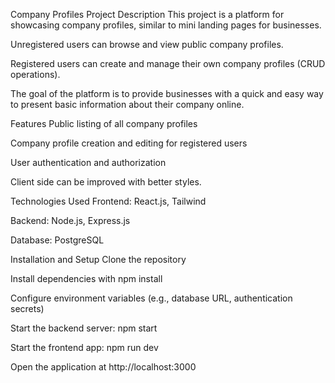 Company Profiles
Project Description
This project is a platform for showcasing company profiles, similar to mini landing pages for businesses.

Unregistered users can browse and view public company profiles.

Registered users can create and manage their own company profiles (CRUD operations).

The goal of the platform is to provide businesses with a quick and easy way to present basic information about their company online.

Features
Public listing of all company profiles

Company profile creation and editing for registered users

User authentication and authorization

Client side can be improved with better styles.

Technologies Used
Frontend: React.js, Tailwind

Backend: Node.js, Express.js

Database: PostgreSQL

Installation and Setup
Clone the repository

Install dependencies with npm install

Configure environment variables (e.g., database URL, authentication secrets)

Start the backend server: npm start

Start the frontend app: npm run dev

Open the application at http://localhost:3000
